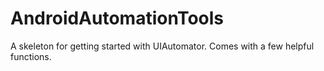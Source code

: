 AndroidAutomationTools
===================

A skeleton for getting started with UIAutomator. Comes with a few helpful functions.
